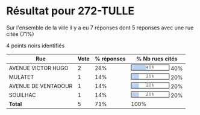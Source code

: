 # Résultat pour 272-TULLE

Sur l'ensemble de la ville il y a eu 7 réponses dont 5 réponses avec une rue citée (71%)

4 points noirs identifiés

| Rue | Vote | % réponses | % Nb rues cités|
|-----|------|------------|----------------|
| AVENUE VICTOR HUGO | 2 | 28% | <img src="../../img/bar_40.gif" />&nbsp;40%|
| MULATET | 1 | 14% | <img src="../../img/bar_20.gif" />&nbsp;20%|
| AVENUE DE VENTADOUR | 1 | 14% | <img src="../../img/bar_20.gif" />&nbsp;20%|
| SOUILHAC | 1 | 14% | <img src="../../img/bar_20.gif" />&nbsp;20%|
| **Total** | 5 | 71% | 100%|
